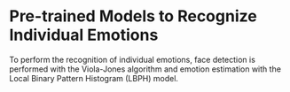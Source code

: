 # Pre-trained Models to Recognize Individual Emotions

To perform the recognition of individual emotions, face detection is performed with the Viola-Jones algorithm and emotion estimation with the Local Binary Pattern Histogram (LBPH) model.
